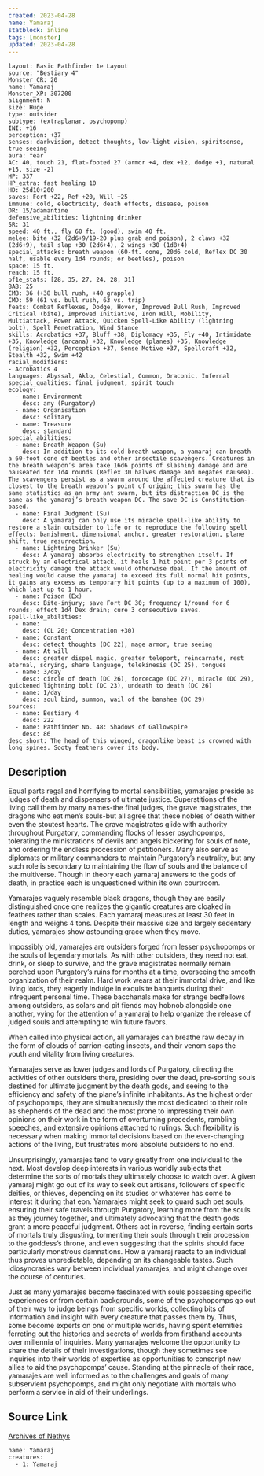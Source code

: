 ```yaml
---
created: 2023-04-28
name: Yamaraj
statblock: inline
tags: [monster]
updated: 2023-04-28
---
```

```statblock
layout: Basic Pathfinder 1e Layout
source: "Bestiary 4"
Monster_CR: 20
name: Yamaraj
Monster_XP: 307200
alignment: N
size: Huge
type: outsider
subtype: (extraplanar, psychopomp)
INI: +16
perception: +37
senses: darkvision, detect thoughts, low-light vision, spiritsense, true seeing
aura: fear
AC: 40, touch 21, flat-footed 27 (armor +4, dex +12, dodge +1, natural +15, size -2)
HP: 337
HP_extra: fast healing 10
HD: 25d10+200
saves: Fort +22, Ref +20, Will +25
immune: cold, electricity, death effects, disease, poison
DR: 15/adamantine
defensive_abilities: lightning drinker
SR: 31
speed: 40 ft., fly 60 ft. (good), swim 40 ft.
melee: bite +32 (2d6+9/19-20 plus grab and poison), 2 claws +32 (2d6+9), tail slap +30 (2d6+4), 2 wings +30 (1d8+4)
special_attacks: breath weapon (60-ft. cone, 20d6 cold, Reflex DC 30 half, usable every 1d4 rounds; or beetles), poison
space: 15 ft.
reach: 15 ft.
pf1e_stats: [28, 35, 27, 24, 28, 31]
BAB: 25
CMB: 36 (+38 bull rush, +40 grapple)
CMD: 59 (61 vs. bull rush, 63 vs. trip)
feats: Combat Reflexes, Dodge, Hover, Improved Bull Rush, Improved Critical (bite), Improved Initiative, Iron Will, Mobility, Multiattack, Power Attack, Quicken Spell-Like Ability (lightning bolt), Spell Penetration, Wind Stance
skills: Acrobatics +37, Bluff +38, Diplomacy +35, Fly +40, Intimidate +35, Knowledge (arcana) +32, Knowledge (planes) +35, Knowledge (religion) +32, Perception +37, Sense Motive +37, Spellcraft +32, Stealth +32, Swim +42
racial_modifiers:
- Acrobatics 4
languages: Abyssal, Aklo, Celestial, Common, Draconic, Infernal
special_qualities: final judgment, spirit touch
ecology:
  - name: Environment
    desc: any (Purgatory)
  - name: Organisation
    desc: solitary
  - name: Treasure
    desc: standard
special_abilities:
  - name: Breath Weapon (Su)
    desc: In addition to its cold breath weapon, a yamaraj can breath a 60-foot cone of beetles and other insectile scavengers. Creatures in the breath weapon’s area take 16d6 points of slashing damage and are nauseated for 1d4 rounds (Reflex 30 halves damage and negates nausea). The scavengers persist as a swarm around the affected creature that is closest to the breath weapon’s point of origin; this swarm has the same statistics as an army ant swarm, but its distraction DC is the same as the yamaraj’s breath weapon DC. The save DC is Constitution-based.
  - name: Final Judgment (Su)
    desc: A yamaraj can only use its miracle spell-like ability to restore a slain outsider to life or to reproduce the following spell effects: banishment, dimensional anchor, greater restoration, plane shift, true resurrection.
  - name: Lightning Drinker (Su)
    desc: A yamaraj absorbs electricity to strengthen itself. If struck by an electrical attack, it heals 1 hit point per 3 points of electricity damage the attack would otherwise deal. If the amount of healing would cause the yamaraj to exceed its full normal hit points, it gains any excess as temporary hit points (up to a maximum of 100), which last up to 1 hour.
  - name: Poison (Ex)
    desc: Bite-injury; save Fort DC 30; frequency 1/round for 6 rounds; effect 1d4 Dex drain; cure 3 consecutive saves.
spell-like_abilities:
  - name:
    desc: (CL 20; Concentration +30)
  - name: Constant
    desc: detect thoughts (DC 22), mage armor, true seeing
  - name: At will
    desc: greater dispel magic, greater teleport, reincarnate, rest eternal, scrying, share language, telekinesis (DC 25), tongues
  - name: 3/day
    desc: circle of death (DC 26), forcecage (DC 27), miracle (DC 29), quickened lightning bolt (DC 23), undeath to death (DC 26)
  - name: 1/day
    desc: soul bind, summon, wail of the banshee (DC 29)
sources:
  - name: Bestiary 4
    desc: 222
  - name: Pathfinder No. 48: Shadows of Gallowspire
    desc: 86
desc_short: The head of this winged, dragonlike beast is crowned with long spines. Sooty feathers cover its body.
```
## Description
Equal parts regal and horrifying to mortal sensibilities, yamarajes preside as judges of death and dispensers of ultimate justice. Superstitions of the living call them by many names-the final judges, the grave magistrates, the dragons who eat men’s souls-but all agree that these nobles of death wither even the stoutest hearts. The grave magistrates glide with authority throughout Purgatory, commanding flocks of lesser psychopomps, tolerating the ministrations of devils and angels bickering for souls of note, and ordering the endless procession of petitioners. Many also serve as diplomats or military commanders to maintain Purgatory’s neutrality, but any such role is secondary to maintaining the flow of souls and the balance of the multiverse. Though in theory each yamaraj answers to the gods of death, in practice each is unquestioned within its own courtroom.

Yamarajes vaguely resemble black dragons, though they are easily distinguished once one realizes the gigantic creatures are cloaked in feathers rather than scales. Each yamaraj measures at least 30 feet in length and weighs 4 tons. Despite their massive size and largely sedentary duties, yamarajes show astounding grace when they move.

Impossibly old, yamarajes are outsiders forged from lesser psychopomps or the souls of legendary mortals. As with other outsiders, they need not eat, drink, or sleep to survive, and the grave magistrates normally remain perched upon Purgatory’s ruins for months at a time, overseeing the smooth organization of their realm. Hard work wears at their immortal drive, and like living lords, they eagerly indulge in exquisite banquets during their infrequent personal time. These bacchanals make for strange bedfellows among outsiders, as solars and pit fiends may hobnob alongside one another, vying for the attention of a yamaraj to help organize the release of judged souls and attempting to win future favors.

When called into physical action, all yamarajes can breathe raw decay in the form of clouds of carrion-eating insects, and their venom saps the youth and vitality from living creatures.

Yamarajes serve as lower judges and lords of Purgatory, directing the activities of other outsiders there, presiding over the dead, pre-sorting souls destined for ultimate judgment by the death gods, and seeing to the efficiency and safety of the plane’s infinite inhabitants. As the highest order of psychopomps, they are simultaneously the most dedicated to their role as shepherds of the dead and the most prone to impressing their own opinions on their work in the form of overturning precedents, rambling speeches, and extensive opinions attached to rulings. Such flexibility is necessary when making immortal decisions based on the ever-changing actions of the living, but frustrates more absolute outsiders to no end.

Unsurprisingly, yamarajes tend to vary greatly from one individual to the next. Most develop deep interests in various worldly subjects that determine the sorts of mortals they ultimately choose to watch over. A given yamaraj might go out of its way to seek out artisans, followers of specific deities, or thieves, depending on its studies or whatever has come to interest it during that eon. Yamarajes might seek to guard such pet souls, ensuring their safe travels through Purgatory, learning more from the souls as they journey together, and ultimately advocating that the death gods grant a more peaceful judgment. Others act in reverse, finding certain sorts of mortals truly disgusting, tormenting their souls through their procession to the goddess’s throne, and even suggesting that the spirits should face particularly monstrous damnations. How a yamaraj reacts to an individual thus proves unpredictable, depending on its changeable tastes. Such idiosyncrasies vary between individual yamarajes, and might change over the course of centuries.

Just as many yamarajes become fascinated with souls possessing specific experiences or from certain backgrounds, some of the psychopomps go out of their way to judge beings from specific worlds, collecting bits of information and insight with every creature that passes them by. Thus, some become experts on one or multiple worlds, having spent eternities ferreting out the histories and secrets of worlds from firsthand accounts over millennia of inquiries. Many yamarajes welcome the opportunity to share the details of their investigations, though they sometimes see inquiries into their worlds of expertise as opportunities to conscript new allies to aid the psychopomps’ cause. Standing at the pinnacle of their race, yamarajes are well informed as to the challenges and goals of many subservient psychopomps, and might only negotiate with mortals who perform a service in aid of their underlings.
## Source Link
[Archives of Nethys](https://aonprd.com/MonsterDisplay.aspx?ItemName=Yamaraj)
```encounter-table
name: Yamaraj
creatures:
  - 1: Yamaraj
```
